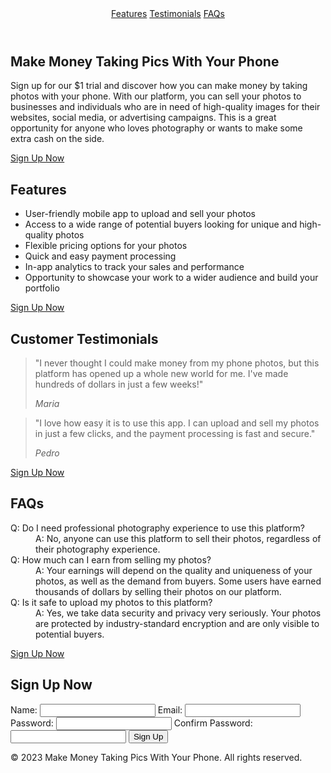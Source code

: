 <!DOCTYPE html>
<html lang="en">
<head>
	<meta charset="UTF-8">
	<meta name="viewport" content="width=device-width, initial-scale=1.0">
	<title>Make Money Taking Pics With Your Phone</title>
	<link rel="stylesheet" type="text/css" href=".css">
</head>
<body>
	<header>
		<nav>
			<a href="#features">Features</a>
			<a href="#testimonials">Testimonials</a>
			<a href="#faq">FAQs</a>
		</nav>
	</header>
	<main>
		<section id="offer">
			<h1>Make Money Taking Pics With Your Phone</h1>
			<p>Sign up for our $1 trial and discover how you can make money by taking photos with your phone. With our platform, you can sell your photos to businesses and individuals who are in need of high-quality images for their websites, social media, or advertising campaigns. This is a great opportunity for anyone who loves photography or wants to make some extra cash on the side.</p>
			<a href="#signup" class="cta-btn">Sign Up Now</a>
		</section>
		<section id="features">
			<h2>Features</h2>
			<ul>
				<li>User-friendly mobile app to upload and sell your photos</li>
				<li>Access to a wide range of potential buyers looking for unique and high-quality photos</li>
				<li>Flexible pricing options for your photos</li>
				<li>Quick and easy payment processing</li>
				<li>In-app analytics to track your sales and performance</li>
				<li>Opportunity to showcase your work to a wider audience and build your portfolio</li>
			</ul>
			<a href="#signup" class="cta-btn">Sign Up Now</a>
		</section>
		<section id="testimonials">
			<h2>Customer Testimonials</h2>
			<blockquote>
				<p>"I never thought I could make money from my phone photos, but this platform has opened up a whole new world for me. I've made hundreds of dollars in just a few weeks!"</p>
				<cite>Maria</cite>
			</blockquote>
			<blockquote>
				<p>"I love how easy it is to use this app. I can upload and sell my photos in just a few clicks, and the payment processing is fast and secure."</p>
				<cite>Pedro</cite>
			</blockquote>
			<a href="#signup" class="cta-btn">Sign Up Now</a>
		</section>
		<section id="faq">
			<h2>FAQs</h2>
			<dl>
				<dt>Q: Do I need professional photography experience to use this platform?</dt>
				<dd>A: No, anyone can use this platform to sell their photos, regardless of their photography experience.</dd>
				<dt>Q: How much can I earn from selling my photos?</dt>
				<dd>A: Your earnings will depend on the quality and uniqueness of your photos, as well as the demand from buyers. Some users have earned thousands of dollars by selling their photos on our platform.</dd>
				<dt>Q: Is it safe to upload my photos to this platform?</dt>
				<dd>A: Yes, we take data security and privacy very seriously. Your photos are protected by industry-standard encryption and are only visible to potential
                    buyers.</dd>
			</dl>
			<a href="#signup" class="cta-btn">Sign Up Now</a>
		</section>
		<section id="signup">
			<h2>Sign Up Now</h2>
			<form action="#" method="post">
				<label for="name">Name:</label>
				<input type="text" id="name" name="name" required>
				<label for="email">Email:</label>
				<input type="email" id="email" name="email" required>
				<label for="password">Password:</label>
				<input type="password" id="password" name="password" required>
				<label for="confirm-password">Confirm Password:</label>
				<input type="password" id="confirm-password" name="confirm-password" required>
				<input type="submit" value="Sign Up" class="cta-btn">
			</form>
		</section>
	</main>
	<footer>
		<p>&copy; 2023 Make Money Taking Pics With Your Phone. All rights reserved.</p>
	</footer>
	<script src="app.js"></script>
</body>
</html>
